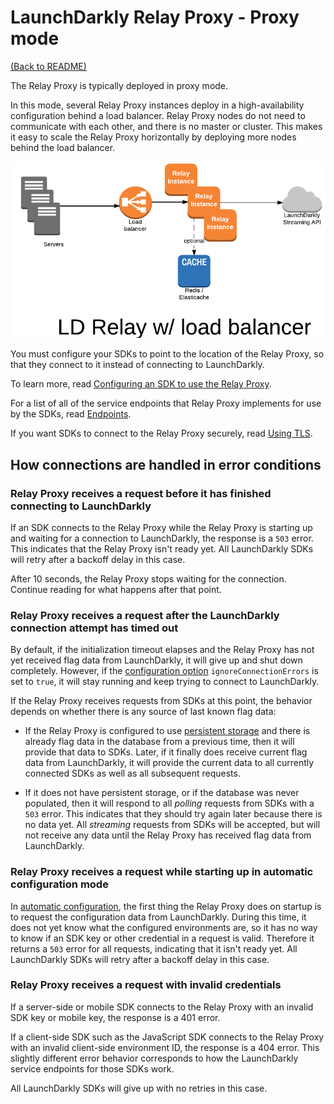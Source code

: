 # LaunchDarkly Relay Proxy - Proxy mode

[(Back to README)](../README.md)

The Relay Proxy is typically deployed in proxy mode.

In this mode, several Relay Proxy instances deploy in a high-availability configuration behind a load balancer. Relay Proxy nodes do not need to communicate with each other, and there is no master or cluster. This makes it easy to scale the Relay Proxy horizontally by deploying more nodes behind the load balancer.

![Relay Proxy with load balancer](relay-lb.png)

You must configure your SDKs to point to the location of the Relay Proxy, so that they connect to it instead of connecting to LaunchDarkly.

To learn more, read [Configuring an SDK to use the Relay Proxy](https://docs.launchdarkly.com/home/advanced/relay-proxy/using#configuring-an-sdk-to-use-the-relay-proxy).

For a list of all of the service endpoints that Relay Proxy implements for use by the SDKs, read [Endpoints](./endpoints.md).

If you want SDKs to connect to the Relay Proxy securely, read [Using TLS](./tls.md).

## How connections are handled in error conditions

### Relay Proxy receives a request before it has finished connecting to LaunchDarkly

If an SDK connects to the Relay Proxy while the Relay Proxy is starting up and waiting for a connection to LaunchDarkly, the response is a `503` error. This indicates that the Relay Proxy isn't ready yet. All LaunchDarkly SDKs will retry after a backoff delay in this case.

After 10 seconds, the Relay Proxy stops waiting for the connection. Continue reading for what happens after that point.

### Relay Proxy receives a request after the LaunchDarkly connection attempt has timed out

By default, if the initialization timeout elapses and the Relay Proxy has not yet received flag data from LaunchDarkly, it will give up and shut down completely. However, if the [configuration option](./config.md#file-section-main) `ignoreConnectionErrors` is set to `true`, it will stay running and keep trying to connect to LaunchDarkly.

If the Relay Proxy receives requests from SDKs at this point, the behavior depends on whether there is any source of last known flag data:

* If the Relay Proxy is configured to use [persistent storage](./persistent-storage.md) and there is already flag data in the database from a previous time, then it will provide that data to SDKs. Later, if it finally does receive current flag data from LaunchDarkly, it will provide the current data to all currently connected SDKs as well as all subsequent requests.

* If it does not have persistent storage, or if the database was never populated, then it will respond to all _polling_ requests from SDKs with a `503` error. This indicates that they should try again later because there is no data yet. All _streaming_ requests from SDKs will be accepted, but will not receive any data until the Relay Proxy has received flag data from LaunchDarkly.

### Relay Proxy receives a request while starting up in automatic configuration mode

In [automatic configuration](https://docs.launchdarkly.com/home/advanced/relay-proxy-enterprise/automatic-configuration), the first thing the Relay Proxy does on startup is to request the configuration data from LaunchDarkly. During this time, it does not yet know what the configured environments are, so it has no way to know if an SDK key or other credential in a request is valid. Therefore it returns a `503` error for all requests, indicating that it isn't ready yet. All LaunchDarkly SDKs will retry after a backoff delay in this case.

### Relay Proxy receives a request with invalid credentials

If a server-side or mobile SDK connects to the Relay Proxy with an invalid SDK key or mobile key, the response is a 401 error.

If a client-side SDK such as the JavaScript SDK connects to the Relay Proxy with an invalid client-side environment ID, the response is a 404 error. This slightly different error behavior corresponds to how the LaunchDarkly service endpoints for those SDKs work.

All LaunchDarkly SDKs will give up with no retries in this case.

